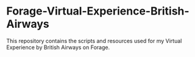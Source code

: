 # Forage-Virtual-Experience-British-Airways
This repository contains the scripts and resources used for my Virtual Experience by British Airways on Forage.
